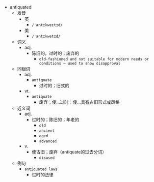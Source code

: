- antiquated
  - 发音
    - 英
      - `/'æntɪkweɪtɪd/`
    - 美
      - `/'æntɪkwetɪd/`
  - 词义
    - adj.
      - 陈旧的，过时的；废弃的
        - `old-fashioned and not suitable for modern needs or conditions – used to show disapproval`
  - 同根词
    - adj.
      - `antiquate`
        - 过时的；旧式的
    - vt.
      - `antiquate`
        - 废弃；使…过时；使…具有古旧形式或风格
  - 近义词
    - adj.
      - 过时的；陈旧的；年老的
        - `old`
        - `ancient`
        - `aged`
        - `advanced`
    - v.
      - 使古旧；废弃（antiquate的过去分词）
        - `disused`
  - 例句
    - `antiquated laws`
      - 过时的法律

